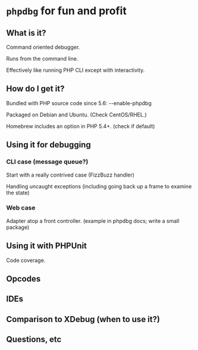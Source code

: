 # `phpdbg` for fun and profit

## What is it?

Command oriented debugger.

Runs from the command line.

Effectively like running PHP CLI except with interactivity.

## How do I get it?

Bundled with PHP source code since 5.6: --enable-phpdbg

Packaged on Debian and Ubuntu. (Check CentOS/RHEL.)

Homebrew includes an option in PHP 5.4+. (check if default)

## Using it for debugging

### CLI case (message queue?)

Start with a really contrived case (FizzBuzz handler)

Handling uncaught exceptions (including going back up a frame to examine the state)

### Web case

Adapter atop a front controller. (example in phpdbg docs; write a small package)

## Using it with PHPUnit

Code coverage.

## Opcodes

## IDEs

## Comparison to XDebug (when to use it?)

## Questions, etc
